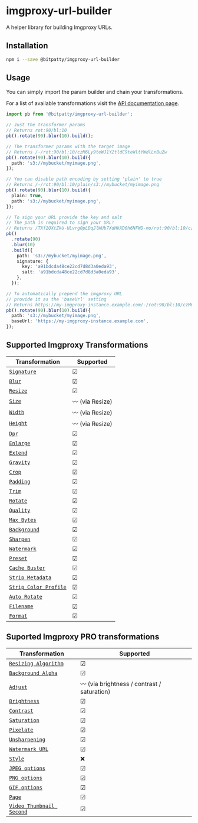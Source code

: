 # imgproxy-url-builder

A helper library for building Imgproxy URLs.

## Installation

```sh
npm i --save @bitpatty/imgproxy-url-builder
```

## Usage

You can simply import the param builder and chain your transformations.

For a list of available transformations visit the [API documentation page](https://zint.ch/imgproxy-url-builder/classes/ParamBuilder.html).

```typescript
import pb from '@bitpatty/imgproxy-url-builder';

// Just the transformer params
// Returns rot:90/bl:10
pb().rotate(90).blur(10).build();

// The transformer params with the target image
// Returns /-/rot:90/bl:10/czM6Ly9teWJ1Y2tldC9teWltYWdlLnBuZw
pb().rotate(90).blur(10).build({
  path: 's3://mybucket/myimage.png',
});

// You can disable path encoding by setting 'plain' to true
// Returns /-/rot:90/bl:10/plain/s3://mybucket/myimage.png
pb().rotate(90).blur(10).build({
  plain: true,
  path: 's3://mybucket/myimage.png',
});

// To sign your URL provide the key and salt
// The path is required to sign your URL!
// Returns /TXf2QXtZkU-ULvrg0pLDqJlWUb7XdHkXD0h6NFWD-mo/rot:90/bl:10/czM6Ly9teWJ1Y2tldC9teWltYWdlLnBuZw
pb()
  .rotate(90)
  .blur(10)
  .build({
    path: 's3://mybucket/myimage.png',
    signature: {
      key: 'a91bdcda48ce22cd7d8d3a0eda93',
      salt: 'a91bdcda48ce22cd7d8d3a0eda93',
    },
  });

// To automatically prepend the imgproxy URL
// provide it as the 'baseUrl' setting
// Returns https://my-imgproxy-instance.example.com/-/rot:90/bl:10/czM6Ly9teWJ1Y2tldC9teWltYWdlLnBuZw
pb().rotate(90).blur(10).build({
  path: 's3://mybucket/myimage.png',
  baseUrl: 'https://my-imgproxy-instance.example.com',
});
```

## Supported Imgproxy Transformations

| Transformation                                                                                                                    | Supported       |
| --------------------------------------------------------------------------------------------------------------------------------- | --------------- |
| [`Signature`](https://github.com/imgproxy/imgproxy/blob/master/docs/generating_the_url_advanced.md#signature)                     | ☑               |
| [`Blur`](https://github.com/imgproxy/imgproxy/blob/master/docs/generating_the_url_advanced.md#blur)                               | ☑               |
| [`Resize`](https://github.com/imgproxy/imgproxy/blob/master/docs/generating_the_url_advanced.md#resize)                           | ☑               |
| [`Size`](https://github.com/imgproxy/imgproxy/blob/master/docs/generating_the_url_advanced.md#size)                               | 〰 (via Resize) |
| [`Width`](https://github.com/imgproxy/imgproxy/blob/master/docs/generating_the_url_advanced.md#width)                             | 〰 (via Resize) |
| [`Height`](https://github.com/imgproxy/imgproxy/blob/master/docs/generating_the_url_advanced.md#height)                           | 〰 (via Resize) |
| [`Dpr`](https://github.com/imgproxy/imgproxy/blob/master/docs/generating_the_url_advanced.md#dpr)                                 | ☑               |
| [`Enlarge`](https://github.com/imgproxy/imgproxy/blob/master/docs/generating_the_url_advanced.md#enlarge)                         | ☑               |
| [`Extend`](https://github.com/imgproxy/imgproxy/blob/master/docs/generating_the_url_advanced.md#extend)                           | ☑               |
| [`Gravity`](https://github.com/imgproxy/imgproxy/blob/master/docs/generating_the_url_advanced.md#gravity)                         | ☑               |
| [`Crop`](https://github.com/imgproxy/imgproxy/blob/master/docs/generating_the_url_advanced.md#crop)                               | ☑               |
| [`Padding`](https://github.com/imgproxy/imgproxy/blob/master/docs/generating_the_url_advanced.md#padding)                         | ☑               |
| [`Trim`](https://github.com/imgproxy/imgproxy/blob/master/docs/generating_the_url_advanced.md#trim)                               | ☑               |
| [`Rotate`](https://github.com/imgproxy/imgproxy/blob/master/docs/generating_the_url_advanced.md#rotate)                           | ☑               |
| [`Quality`](https://github.com/imgproxy/imgproxy/blob/master/docs/generating_the_url_advanced.md#quality)                         | ☑               |
| [`Max Bytes`](https://github.com/imgproxy/imgproxy/blob/master/docs/generating_the_url_advanced.md#max-bytes)                     | ☑               |
| [`Background`](https://github.com/imgproxy/imgproxy/blob/master/docs/generating_the_url_advanced.md#background)                   | ☑               |
| [`Sharpen`](https://github.com/imgproxy/imgproxy/blob/master/docs/generating_the_url_advanced.md#sharpen)                         | ☑               |
| [`Watermark`](https://github.com/imgproxy/imgproxy/blob/master/docs/generating_the_url_advanced.md#watermark)                     | ☑               |
| [`Preset`](https://github.com/imgproxy/imgproxy/blob/master/docs/generating_the_url_advanced.md#preset)                           | ☑               |
| [`Cache Buster`](https://github.com/imgproxy/imgproxy/blob/master/docs/generating_the_url_advanced.md#cache-buster)               | ☑               |
| [`Strip Metadata`](https://github.com/imgproxy/imgproxy/blob/master/docs/generating_the_url_advanced.md#strip-metadata)           | ☑               |
| [`Strip Color Profile`](https://github.com/imgproxy/imgproxy/blob/master/docs/generating_the_url_advanced.md#strip-color-profile) | ☑               |
| [`Auto Rotate`](https://github.com/imgproxy/imgproxy/blob/master/docs/generating_the_url_advanced.md#auto-rotate)                 | ☑               |
| [`Filename`](https://github.com/imgproxy/imgproxy/blob/master/docs/generating_the_url_advanced.md#filename)                       | ☑               |
| [`Format`](https://github.com/imgproxy/imgproxy/blob/master/docs/generating_the_url_advanced.md#format)                           | ☑               |

## Suported Imgproxy PRO transformations

| Transformation                                                                                                                                                   | Supported                                   |
| ---------------------------------------------------------------------------------------------------------------------------------------------------------------- | ------------------------------------------- |
| [`Resizing Algorithm`](https://github.com/imgproxy/imgproxy/blob/master/docs/generating_the_url_advanced.md#resizing-algorithm-idresizing-algorithm)             | ☑                                           |
| [`Background Alpha`](https://github.com/imgproxy/imgproxy/blob/master/docs/generating_the_url_advanced.md#background-alpha-idbackground-alpha)                   | ☑                                           |
| [`Adjust`](https://github.com/imgproxy/imgproxy/blob/master/docs/generating_the_url_advanced.md#adjust)                                                          | 〰 (via brightness / contrast / saturation) |
| [`Brightness`](https://github.com/imgproxy/imgproxy/blob/master/docs/generating_the_url_advanced.md#brightness-idbrightness)                                     | ☑                                           |
| [`Contrast`](https://github.com/imgproxy/imgproxy/blob/master/docs/generating_the_url_advanced.md#contrast-idcontrast)                                           | ☑                                           |
| [`Saturation`](https://github.com/imgproxy/imgproxy/blob/master/docs/generating_the_url_advanced.md#saturation-idsaturation)                                     | ☑                                           |
| [`Pixelate`](https://github.com/imgproxy/imgproxy/blob/master/docs/generating_the_url_advanced.md#pixelate-idpixelate)                                           | ☑                                           |
| [`Unsharpening`](https://github.com/imgproxy/imgproxy/blob/master/docs/generating_the_url_advanced.md#unsharpening-idunsharpening)                               | ☑                                           |
| [`Watermark URL`](https://github.com/imgproxy/imgproxy/blob/master/docs/generating_the_url_advanced.md#watermark-url-idwatermark)                                | ☑                                           |
| [`Style`](https://github.com/imgproxy/imgproxy/blob/master/docs/generating_the_url_advanced.md#style-idstyle)                                                    | ❌                                          |
| [`JPEG options`](https://github.com/imgproxy/imgproxy/blob/master/docs/generating_the_url_advanced.md#jpeg-options-idjpeg-options)                               | ☑                                           |
| [`PNG options`](https://github.com/imgproxy/imgproxy/blob/master/docs/generating_the_url_advanced.md#png-options-idpng-options)                                  | ☑                                           |
| [`GIF options`](https://github.com/imgproxy/imgproxy/blob/master/docs/generating_the_url_advanced.md#gif-options-idgif-options)                                  | ☑                                           |
| [`Page`](https://github.com/imgproxy/imgproxy/blob/master/docs/generating_the_url_advanced.md#page-idpage)                                                       | ☑                                           |
| [`Video Thumbnail Second`](https://github.com/imgproxy/imgproxy/blob/master/docs/generating_the_url_advanced.md#video-thumbnail-second-idvideo-thumbnail-second) | ☑                                           |
